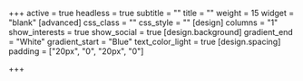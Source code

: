 +++
active = true
headless = true
subtitle = ""
title = ""
weight = 15
widget = "blank"
[advanced]
css_class = ""
css_style = ""
[design]
columns = "1"
show_interests = true
show_social = true
[design.background]
gradient_end = "White"
gradient_start = "Blue"
text_color_light = true
[design.spacing]
padding = ["20px", "0", "20px", "0"]

+++

